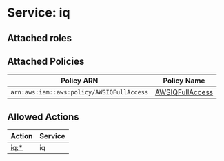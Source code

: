 # Service: iq

## Attached roles

## Attached Policies

| Policy ARN | Policy Name |
|------------|-------------|
| `arn:aws:iam::aws:policy/AWSIQFullAccess` | [AWSIQFullAccess](../policies.md#awsiqfullaccess) |

## Allowed Actions

| Action | Service |
|--------|---------|
| [iq:*](../actions.md#iq:all) | iq |